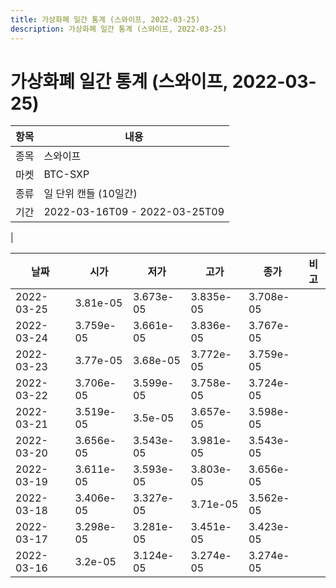 ```yaml
---
title: 가상화폐 일간 통계 (스와이프, 2022-03-25)
description: 가상화폐 일간 통계 (스와이프, 2022-03-25)
---
```


가상화폐 일간 통계 (스와이프, 2022-03-25)
===

|항목|내용|
|--|--|
|종목|스와이프|
|마켓|BTC-SXP|
|종류|일 단위 캔들 (10일간)|
|기간|2022-03-16T09 - 2022-03-25T09
|

|날짜|시가|저가|고가|종가|비고|
|--|--|--|--|--|--|
|2022-03-25|3.81e-05|3.673e-05|3.835e-05|3.708e-05|    |
|2022-03-24|3.759e-05|3.661e-05|3.836e-05|3.767e-05|    |
|2022-03-23|3.77e-05|3.68e-05|3.772e-05|3.759e-05|    |
|2022-03-22|3.706e-05|3.599e-05|3.758e-05|3.724e-05|    |
|2022-03-21|3.519e-05|3.5e-05|3.657e-05|3.598e-05|    |
|2022-03-20|3.656e-05|3.543e-05|3.981e-05|3.543e-05|    |
|2022-03-19|3.611e-05|3.593e-05|3.803e-05|3.656e-05|    |
|2022-03-18|3.406e-05|3.327e-05|3.71e-05|3.562e-05|    |
|2022-03-17|3.298e-05|3.281e-05|3.451e-05|3.423e-05|    |
|2022-03-16|3.2e-05|3.124e-05|3.274e-05|3.274e-05|    |
